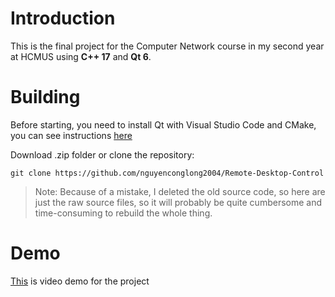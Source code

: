 # Introduction
This is the final project for the Computer Network course in my second year at HCMUS using **C++ 17** and **Qt 6**.
# Building
Before starting, you need to install Qt with Visual Studio Code and CMake, you can see instructions [here](https://www.youtube.com/watch?v=4U-lnfxY2U0)

Download .zip folder or clone the repository:
```
git clone https://github.com/nguyenconglong2004/Remote-Desktop-Control
```
> Note: Because of a mistake, I deleted the old source code, so here are just the raw source files, so it will probably be quite cumbersome and time-consuming to rebuild the whole thing.
# Demo
[This](https://www.youtube.com/watch?v=KhoeQrDP2NQ) is video demo for the project